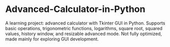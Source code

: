 # Advanced-Calculator-in-Python
A learning project: advanced calculator with Tkinter GUI in Python. Supports basic operations, trigonometric functions, logarithms, square root, squared values, history window, and resizable advanced mode. Not fully optimized, made mainly for exploring GUI development.
